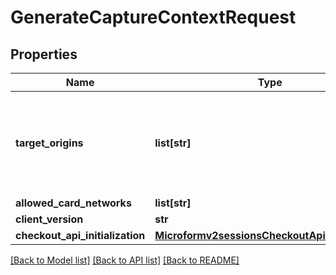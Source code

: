 # GenerateCaptureContextRequest

## Properties
Name | Type | Description | Notes
------------ | ------------- | ------------- | -------------
**target_origins** | **list[str]** | The merchant origin domain (e.g. https://example.com) used to initiate microform Integration. Required to comply with CORS and CSP standards. | [optional] 
**allowed_card_networks** | **list[str]** |  | [optional] 
**client_version** | **str** |  | [optional] 
**checkout_api_initialization** | [**Microformv2sessionsCheckoutApiInitialization**](Microformv2sessionsCheckoutApiInitialization.md) |  | [optional] 

[[Back to Model list]](../README.md#documentation-for-models) [[Back to API list]](../README.md#documentation-for-api-endpoints) [[Back to README]](../README.md)



